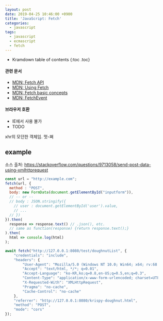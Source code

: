 ```yaml
---
layout: post
date: 2019-04-25 10:46:00 +0900
title: 'JavaScript: Fetch'
categories:
  - javascript
tags:
  - javascript
  - ecmascript
  - fetch
---
```


* Kramdown table of contents
{:toc .toc}

#### 관련 문서

- [MDN: Fetch API](https://developer.mozilla.org/ko/docs/Web/API/Fetch_API)
- [MDN: Using Fetch](https://developer.mozilla.org/ko/docs/Web/API/Fetch_API/Fetch%EC%9D%98_%EC%82%AC%EC%9A%A9%EB%B2%95)
- [MDN: Fetch basic concepts](https://developer.mozilla.org/ko/docs/Web/API/Fetch_API/Basic_concepts)
- [MDN: FetchEvent](https://developer.mozilla.org/ko/docs/Web/API/FetchEvent)

#### 브라우저 호환

- IE에서 사용 불가
- TODO

xhr의 모던한 객체임. 멋-쪄

## example

소스 출처: https://stackoverflow.com/questions/9713058/send-post-data-using-xmlhttprequest

```js
const url = "http://example.com";
fetch(url, {
  method : "POST",
  body: new FormData(document.getElementById("inputform")),
  // -- or --
  // body : JSON.stringify({
    // user : document.getElementById('user').value,
    // ...
  // })
}).then(
  response => response.text() // .json(), etc.
  // same as function(response) {return response.text();}
).then(
  html => console.log(html)
);
```

```js
await fetch("http://127.0.0.1:8080/test/doughnutList", {
    "credentials": "include",
    "headers": {
        "User-Agent": "Mozilla/5.0 (Windows NT 10.0; Win64; x64; rv:68.0) Gecko/20100101 Firefox/68.0",
        "Accept": "text/html, */*; q=0.01",
        "Accept-Language": "ko-KR,ko;q=0.8,en-US;q=0.5,en;q=0.3",
        "Content-Type": "application/x-www-form-urlencoded; charset=UTF-8",
        "X-Requested-With": "XMLHttpRequest",
        "Pragma": "no-cache",
        "Cache-Control": "no-cache"
    },
    "referrer": "http://127.0.0.1:8080/krispy-doughnut.html",
    "method": "POST",
    "mode": "cors"
});
```
